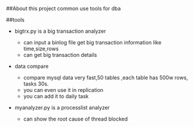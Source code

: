 ##About this project
common use tools for dba

##tools

* bigtrx.py is a big transaction analyzer
    *  can input a binlog file get big transaction information like time,size,rows
    *  can get big transaction details
* data compare
    * compare mysql data very fast,50 tables ,each table has 500w rows, tasks 30s.
    * you can even use it in replication
    * you can add it to daily task

* myanalyzer.py is a processlist analyzer
    *  can show the root cause of thread blocked
    




